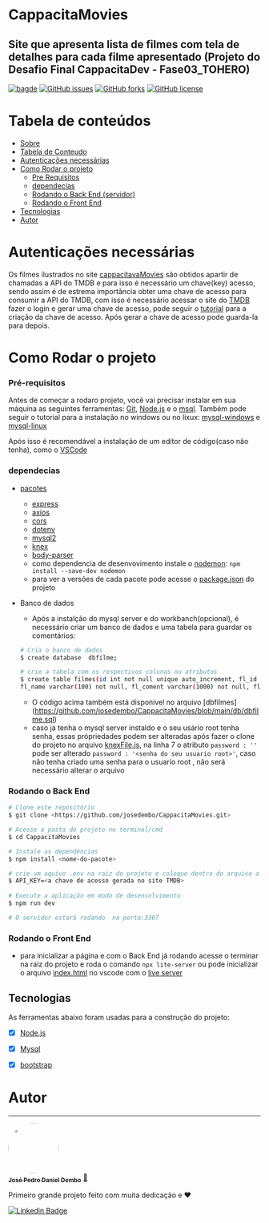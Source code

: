 # CappacitaMovies
## Site que apresenta lista de filmes com tela de detalhes para cada filme apresentado (Projeto do Desafio Final CappacitaDev - Fase03_TOHERO)
[![bagde](https://img.shields.io/badge/site-CappacitaMovies-E50914)](https://github.com/josedembo/CappacitaMovies)
[![GitHub issues](https://img.shields.io/github/issues/josedembo/CappacitaMovies)](https://github.com/josedembo/CappacitaMovies/issues)
[![GitHub forks](https://img.shields.io/github/forks/josedembo/CappacitaMovies)](https://github.com/josedembo/CappacitaMovies/network)
[![GitHub license](https://img.shields.io/github/license/josedembo/CappacitaMovies)](https://github.com/josedembo/CappacitaMovies/blob/main/LICENSE)

Tabela de conteúdos
=================
<!--ts-->
   * [Sobre](#cappacitamovies)
   * [Tabela de Conteudo](#tabela-de-conteúdos)
   * [Autenticações necessárias](#autenticações-necessárias)
   * [Como Rodar o projeto](#como-rodar-o-projeto)
      * [Pre Requisitos](#pré-requisitos)
      * [dependecias](#dependecias)
      * [Rodando o Back End (servidor)](#rodando-o-back-end)
      * [Rodando o Front End](#rodando-o-front-end)
   * [Tecnologias](#tecnologias)
   * [Autor](#autor)
<!--te-->
# Autenticações necessárias
  Os filmes ilustrados no site [cappacitavaMovies](https://github.com/josedembo/CappacitaMovies)  são obtidos apartir de chamadas a API do TMDB e para isso é necessário um chave(key) acesso, sendo assim é de estrema importância obter uma chave de acesso para consumir a API do TMDB, com isso é necessário acessar o site do [TMDB](https://www.themoviedb.org/?language=pt-BR) fazer o login e gerar uma chave de acesso, pode seguir o [tutorial](https://www.youtube.com/watch?v=mbImkkJFxBs) para a criação da chave de acesso. Após gerar a chave de acesso pode guarda-la para depois.
  

# Como Rodar o projeto

### Pré-requisitos

Antes de começar a rodaro projeto, você vai precisar instalar em sua máquina as seguintes ferramentas:
[Git](https://git-scm.com), [Node.js](https://nodejs.org/en/) e o [msql](https://dev.mysql.com/doc/refman/8.0/en/installing.html). 
Também pode seguir o tutorial para a instalação no windows ou no lixux: [mysql-windows](https://www.youtube.com/watch?v=iYN9a3i2qkQ&t=117s) e [mysql-linux](https://www.digitalocean.com/community/tutorials/how-to-install-mysql-on-ubuntu-20-04-pt)

Após isso é recomendável a instalação de um editor de código(caso não tenha), como o [VSCode](https://code.visualstudio.com/)

### dependecias
<!--ts-->
   * [pacotes](#Sobre)
      * [express](https://expressjs.com/pt-br/)
      * [axios](https://axios-http.com/docs/intro)
      * [cors](http://expressjs.com/en/resources/middleware/cors.html)
      * [dotenv](https://www.npmjs.com/package/dotenv)
      * [mysql2](https://www.npmjs.com/package/mysql2)
      * [knex](https://knexjs.org/#Installation-node)
      * [body-parser](https://www.npmjs.com/package/body-parser)
      * como dependencia de desenvovimento instale o [nodemon](https://www.npmjs.com/package/nodemon): `npm install --save-dev nodemon`
      * para ver a versões de cada pacote pode acesse o [package.json](https://github.com/josedembo/CappacitaMovies/blob/main/package.json) do projeto
    
   * Banco de dados
      * Após a instalção do mysql server e do workbanch(opcional), é necessário criar um banco de dados e uma tabela para guardar os comentários:
      ```bash
      # Cria o banco de dados
      $ create database  dbfilme;

      # crie a tabela com os respectivos colunas ou atributos
      $ create table filmes(id int not null unique auto_increment, fl_id int not null, user_name varchar(100) not null,
      fl_name varchar(100) not null, fl_coment varchar(1000) not null, fl_created_at datetime not null default current_timestamp, fl_updated_at datetime  default       null on update current_timestamp, primary key(id));
      ```
      * O código acima também está disponivel no arquivo [dbfilmes] (https://github.com/josedembo/CappacitaMovies/blob/main/db/dbfilme.sql)
      * caso já tenha o mysql server instaldo e o seu usário root tenha senha, essas própriedades podem ser alteradas após fazer o clone do projeto no arquivo [knexFile.js](https://github.com/josedembo/CappacitaMovies/blob/main/db/knexFile.js), na linha 7 o atributo `password : ''` pode ser alterado `password : '<senha do seu usuario root>'`, caso  não tenha criado uma senha para o usuario root , não será necessário alterar o arquivo
      
<!--te-->

### Rodando o Back End

```bash
# Clone este repositório
$ git clone <https://github.com/josedembo/CappacitaMovies.git>

# Acesse a pasta do projeto no terminal/cmd
$ cd CappacitaMovies

# Instale as dependências
$ npm install <nome-do-pacote>

# crie um aquivo .env na raiz do projeto e coloque dentro do arquivo a seguinte linha de código:
$ API_KEY=<a chave de acesso gerada no site TMDB>
  
# Execute a aplicação em modo de desenvolvimento
$ npm run dev

# O servidor estará rodando  na porta:3367
```
### Rodando o Front End
 * para inicializar a página e com o Back End já rodando acesse o terminar na raiz do projeto e roda o comando `npx lite-server` ou pode inicializar o arquivo [index.html](https://github.com/josedembo/CappacitaMovies/blob/main/index.html)  no vscode com o [live server](https://marketplace.visualstudio.com/items?itemName=ritwickdey.LiveServer)

## Tecnologias
As ferramentas abaixo foram usadas para a construção do projeto: 

- [x] [Node.js](https://nodejs.org/en/)
- [x] [Mysql](https://www.mysql.com/)
- [x] [bootstrap](https://getbootstrap.com/)


# Autor
---

<a href="https://github.com/josedembo">
 <img style="border-radius: 50%;" src="https://avatars.githubusercontent.com/u/68882941?s=400&u=d518c6c61763405cd84f0d90e75f64845c37495c&v=4" width="100px;" alt=""/>
 <br />
 <sub><b>José Pedro Daniel Dembo</b></sub></a> <a href="https://github.com/josedembo" title="josedembo">🚀</a>


Primeiro grande projeto feito com muita dedicação e ❤️
 
[![Linkedin Badge](https://img.shields.io/badge/-josedembo-blue?style=flat-square&logo=Linkedin&logoColor=white&link=https://www.linkedin.com/in/josedembo/)](https://www.linkedin.com/in/josedembo/) 
